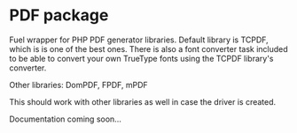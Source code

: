 PDF package
===========

Fuel wrapper for PHP PDF generator libraries. Default library is TCPDF, which is is one of the best ones. There is also a font converter task included to be able to convert your own TrueType fonts using the TCPDF library's converter.

Other libraries: DomPDF, FPDF, mPDF

This should work with other libraries as well in case the driver is created.

Documentation coming soon...